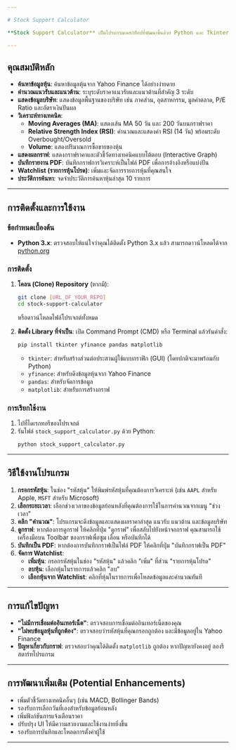 ```yaml
---

# Stock Support Calculator

**Stock Support Calculator** เป็นโปรแกรมเดสก์ท็อปที่พัฒนาขึ้นด้วย Python และ Tkinter เพื่อช่วยให้นักลงทุนและนักเทรดวิเคราะห์ข้อมูลหุ้นได้อย่างรวดเร็ว โปรแกรมนี้จะดึงข้อมูลหุ้นจาก Yahoo Finance และคำนวณหาระดับราคาที่สำคัญ เช่น **แนวรับ แนวต้าน ค่าเฉลี่ยเคลื่อนที่ (Moving Averages - MA) ดัชนี RSI และปริมาณการซื้อขาย (Volume)** นอกจากนี้ยังสามารถแสดงผลข้อมูลในรูปแบบกราฟ และให้คุณบันทึกรายงานกราฟเป็นไฟล์ PDF ได้

---
```


## คุณสมบัติหลัก

* **ค้นหาข้อมูลหุ้น**: ค้นหาข้อมูลหุ้นจาก Yahoo Finance ได้อย่างง่ายดาย
* **คำนวณแนวรับและแนวต้าน**: ระบุระดับราคาแนวรับและแนวต้านที่สำคัญ 3 ระดับ
* **แสดงข้อมูลบริษัท**: แสดงข้อมูลพื้นฐานของบริษัท เช่น ภาคส่วน, อุตสาหกรรม, มูลค่าตลาด, P/E Ratio และอัตราเงินปันผล
* **วิเคราะห์ทางเทคนิค**:
    * **Moving Averages (MA)**: แสดงเส้น MA 50 วัน และ 200 วันบนกราฟราคา
    * **Relative Strength Index (RSI)**: คำนวณและแสดงค่า RSI (14 วัน) พร้อมระดับ Overbought/Oversold
    * **Volume**: แสดงปริมาณการซื้อขายของหุ้น
* **แสดงผลกราฟ**: แสดงกราฟราคาและตัวชี้วัดทางเทคนิคแบบโต้ตอบ (Interactive Graph)
* **บันทึกรายงาน PDF**: บันทึกกราฟการวิเคราะห์เป็นไฟล์ PDF เพื่อการอ้างอิงหรือแบ่งปัน
* **Watchlist (รายการหุ้นโปรด)**: เพิ่มและจัดการรายการหุ้นที่คุณสนใจ
* **ประวัติการค้นหา**: จดจำประวัติการค้นหาหุ้นล่าสุด 10 รายการ

---

## การติดตั้งและการใช้งาน

### ข้อกำหนดเบื้องต้น

* **Python 3.x**: ตรวจสอบให้แน่ใจว่าคุณได้ติดตั้ง Python 3.x แล้ว สามารถดาวน์โหลดได้จาก [python.org](https://www.python.org/)

### การติดตั้ง

1.  **โคลน (Clone) Repository** (หากมี):
    ```bash
    git clone [URL_OF_YOUR_REPO]
    cd stock-support-calculator
    ```
    หรือดาวน์โหลดไฟล์โปรเจกต์ทั้งหมด

2.  **ติดตั้ง Library ที่จำเป็น**:
    เปิด Command Prompt (CMD) หรือ Terminal แล้วรันคำสั่ง:
    ```bash
    pip install tkinter yfinance pandas matplotlib
    ```
    * `tkinter`: สำหรับสร้างส่วนต่อประสานผู้ใช้แบบกราฟิก (GUI) (โดยปกติจะมาพร้อมกับ Python)
    * `yfinance`: สำหรับดึงข้อมูลหุ้นจาก Yahoo Finance
    * `pandas`: สำหรับจัดการข้อมูล
    * `matplotlib`: สำหรับการสร้างกราฟ

### การเรียกใช้งาน

1.  ไปที่ไดเรกทอรีของโปรเจกต์
2.  รันไฟล์ `stock_support_calculator.py` ด้วย Python:
    ```bash
    python stock_support_calculator.py
    ```

---

## วิธีใช้งานโปรแกรม

1.  **กรอกรหัสหุ้น**: ในช่อง "รหัสหุ้น" ให้พิมพ์รหัสหุ้นที่คุณต้องการวิเคราะห์ (เช่น `AAPL` สำหรับ Apple, `MSFT` สำหรับ Microsoft)
2.  **เลือกระยะเวลา**: เลือกช่วงเวลาของข้อมูลย้อนหลังที่คุณต้องการใช้ในการคำนวณจากเมนู "ช่วงเวลา"
3.  **คลิก "คำนวณ"**: โปรแกรมจะดึงข้อมูลและแสดงผลราคาล่าสุด แนวรับ แนวต้าน และข้อมูลบริษัท
4.  **ดูกราฟ**: หากต้องการดูกราฟ ให้คลิกที่ปุ่ม "ดูกราฟ" เพื่อสลับไปยังหน้าจอกราฟ คุณสามารถใช้เครื่องมือบน Toolbar ของกราฟเพื่อซูม เลื่อน หรือบันทึกได้
5.  **บันทึกเป็น PDF**: หากต้องการบันทึกกราฟเป็นไฟล์ PDF ให้คลิกที่ปุ่ม "บันทึกกราฟเป็น PDF"
6.  **จัดการ Watchlist**:
    * **เพิ่มหุ้น**: กรอกรหัสหุ้นในช่อง "รหัสหุ้น" แล้วคลิก "เพิ่ม" ที่ส่วน "รายการหุ้นโปรด"
    * **ลบหุ้น**: เลือกหุ้นในรายการแล้วคลิก "ลบ"
    * **เลือกหุ้นจาก Watchlist**: คลิกที่หุ้นในรายการเพื่อโหลดข้อมูลและคำนวณทันที

---

## การแก้ไขปัญหา

* **"ไม่มีการเชื่อมต่ออินเทอร์เน็ต"**: ตรวจสอบการเชื่อมต่ออินเทอร์เน็ตของคุณ
* **"ไม่พบข้อมูลหุ้นที่ถูกต้อง"**: ตรวจสอบว่ารหัสหุ้นที่คุณกรอกถูกต้อง และมีข้อมูลอยู่ใน Yahoo Finance
* **ปัญหาเกี่ยวกับกราฟ**: ตรวจสอบว่าคุณได้ติดตั้ง `matplotlib` ถูกต้อง หากปัญหายังคงอยู่ ลองรีสตาร์ทโปรแกรม

---

## การพัฒนาเพิ่มเติม (Potential Enhancements)

* เพิ่มตัวชี้วัดทางเทคนิคอื่นๆ (เช่น MACD, Bollinger Bands)
* รองรับการเลือกวันที่เองสำหรับข้อมูลย้อนหลัง
* เพิ่มฟังก์ชันการแจ้งเตือนราคา
* ปรับปรุง UI ให้มีความสวยงามและใช้งานง่ายยิ่งขึ้น
* รองรับการบันทึกและโหลดการตั้งค่าผู้ใช้

---